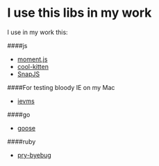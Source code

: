 I use this libs in my work
==========================

I use in my work this:

####js

- [moment.js](http://momentjs.com/)
- [cool-kitten](http://jalxob.com/cool-kitten/)
- [SnapJS](https://github.com/jakiestfu/Snap.js/)


####For testing bloody IE on my Mac

- [ievms](https://github.com/xdissent/ievms/)

####go

- [goose](https://bitbucket.org/liamstask/goose)

####ruby
- [pry-byebug](https://github.com/deivid-rodriguez/pry-byebug)

